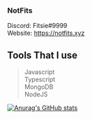 ### NotFits

Discord: Fitsie#9999 <br>
Website: https://notfits.xyz<br>

## Tools That I use
> Javascript <br>
> Typescript<br>
> MongoDB<br>
> NodeJS<br>

[![Anurag's GitHub stats](https://github-readme-stats.vercel.app/api?username=NotFits)](https://github.com/anuraghazra/github-readme-stats)
